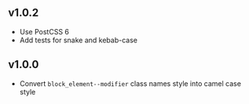 ## v1.0.2

- Use PostCSS 6
- Add tests for snake and kebab-case

## v1.0.0

- Convert `block_element--modifier` class names style into camel case style
